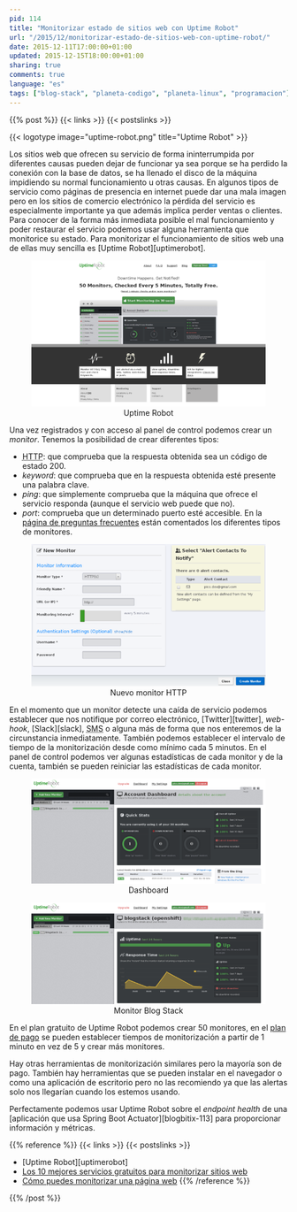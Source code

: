 ```yaml
---
pid: 114
title: "Monitorizar estado de sitios web con Uptime Robot"
url: "/2015/12/monitorizar-estado-de-sitios-web-con-uptime-robot/"
date: 2015-12-11T17:00:00+01:00
updated: 2015-12-15T18:00:00+01:00
sharing: true
comments: true
language: "es"
tags: ["blog-stack", "planeta-codigo", "planeta-linux", "programacion"]
---
```


{{% post %}}
{{< links >}}
{{< postslinks >}}

{{< logotype image="uptime-robot.png" title="Uptime Robot" >}}

Los sitios web que ofrecen su servicio de forma ininterrumpida por diferentes causas pueden dejar de funcionar ya sea porque se ha perdido la conexión con la base de datos, se ha llenado el disco de la máquina impidiendo su normal funcionamiento u otras causas. En algunos tipos de servicio como páginas de presencia en internet puede dar una mala imagen pero en los sitios de comercio electrónico la pérdida del servicio es especialmente importante ya que además implica perder ventas o clientes. Para conocer de la forma más inmediata posible el mal funcionamiento y poder restaurar el servicio podemos usar alguna herramienta que monitorice su estado. Para monitorizar el funcionamiento de sitios web una de ellas muy sencilla es [Uptime Robot][uptimerobot].

<div class="media" style="text-align: center;">
    <figure>
        <a href="assets/images/posts/114/uptime-robot.png" title="Uptime Robot" data-gallery><img src="assets/images/posts/114/uptime-robot-thumb.png"></a>
        <figcaption>Uptime Robot</figcaption>
    </figure>
</div>

Una vez registrados y con acceso al panel de control podemos crear un _monitor_. Tenemos la posibilidad de crear diferentes tipos:

* <abbr title="Hypertext Transfer Protocol">HTTP</abbr>: que comprueba que la respuesta obtenida sea un código de estado 200.
* _keyword_: que comprueba que en la respuesta obtenida esté presente una palabra clave.
* _ping_: que simplemente comprueba que la máquina que ofrece el servicio responda (aunque el servicio web puede que no).
* _port_: comprueba que un determinado puerto esté accesible. En la [página de preguntas frecuentes](https://uptimerobot.com/faq) están comentados los diferentes tipos de monitores.

<div class="media" style="text-align: center;">
    <figure>
        <a href="assets/images/posts/114/nuevo-monitor.png" title="Nuevo monitor HTTP" data-gallery><img src="assets/images/posts/114/nuevo-monitor-thumb.png"></a>
        <figcaption>Nuevo monitor HTTP</figcaption>
    </figure>
</div>

En el momento que un monitor detecte una caída de servicio podemos establecer que nos notifique por correo electrónico, [Twitter][twitter], _web-hook_, [Slack][slack], <abbr title="Short Message Service">SMS</abbr> o alguna más de forma que nos enteremos de la circunstancia inmediatamente. También podemos establecer el intervalo de tiempo de la monitorización desde como mínimo cada 5 minutos. En el panel de control podemos ver algunas estadísticas de cada monitor y de la cuenta, también se pueden reiniciar las estadísticas de cada monitor.

<div class="media" style="text-align: center;">
    <figure>
        <a href="assets/images/posts/114/dashboard.png" title="Dashboard" data-gallery><img src="assets/images/posts/114/dashboard-thumb.png"></a>
        <figcaption>Dashboard</figcaption>
    </figure>
    <figure>
        <a href="assets/images/posts/114/blogstack.png" title="Monitor Blog Stack" data-gallery><img src="assets/images/posts/114/blogstack-thumb.png"></a>
        <figcaption>Monitor Blog Stack</figcaption>
    </figure>
</div>

En el plan gratuito de Uptime Robot podemos crear 50 monitores, en el [plan de pago](http://uptimerobot.com/pricing) se pueden establecer tiempos de monitorización a partir de 1 minuto en vez de 5 y crear más monitores.

Hay otras herramientas de monitorización similares pero la mayoría son de pago. También hay herramientas que se pueden instalar en el navegador o como una aplicación de escritorio pero no las recomiendo ya que las alertas solo nos llegarían cuando los estemos usando.

Perfectamente podemos usar Uptime Robot sobre el _endpoint_ _health_ de una [aplicación que usa Spring Boot Actuator][blogbitix-113] para proporcionar información y métricas.

{{% reference %}}
{{< links >}}
{{< postslinks >}}
* [Uptime Robot][uptimerobot]
* [Los 10 mejores servicios gratuitos para monitorizar sitios web](http://www.herramientas10.com/10-servicios-gratuitos-monitorizar-sitios-web_155.html)
* [Cómo puedes monitorizar una página web](http://papelesdeinteligencia.com/como-puedes-monitorizar-una-pagina-web/)
{{% /reference %}}

{{% /post %}}
